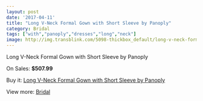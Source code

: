 ```yaml
---
layout: post
date: '2017-04-11'
title: "Long V-Neck Formal Gown with Short Sleeve by Panoply"
category: Bridal
tags: ["with","panoply","dresses","long","neck"]
image: http://img.transblink.com/5098-thickbox_default/long-v-neck-formal-gown-with-short-sleeve-by-panoply.jpg
---
```

Long V-Neck Formal Gown with Short Sleeve by Panoply

On Sales: **$507.99**
<a href="https://www.transblink.com/en/bridal/1602-long-v-neck-formal-gown-with-short-sleeve-by-panoply.html"><amp-img layout="responsive" width="600" height="600" src="//img.transblink.com/5098-thickbox_default/long-v-neck-formal-gown-with-short-sleeve-by-panoply.jpg" alt="Long V-Neck Formal Gown with Short Sleeve by Panoply 0" /></a>
<a href="https://www.transblink.com/en/bridal/1602-long-v-neck-formal-gown-with-short-sleeve-by-panoply.html"><amp-img layout="responsive" width="600" height="600" src="//img.transblink.com/5100-thickbox_default/long-v-neck-formal-gown-with-short-sleeve-by-panoply.jpg" alt="Long V-Neck Formal Gown with Short Sleeve by Panoply 1" /></a>
<a href="https://www.transblink.com/en/bridal/1602-long-v-neck-formal-gown-with-short-sleeve-by-panoply.html"><amp-img layout="responsive" width="600" height="600" src="//img.transblink.com/5099-thickbox_default/long-v-neck-formal-gown-with-short-sleeve-by-panoply.jpg" alt="Long V-Neck Formal Gown with Short Sleeve by Panoply 2" /></a>

Buy it: [Long V-Neck Formal Gown with Short Sleeve by Panoply](https://www.transblink.com/en/bridal/1602-long-v-neck-formal-gown-with-short-sleeve-by-panoply.html "Long V-Neck Formal Gown with Short Sleeve by Panoply")

View more: [Bridal](https://www.transblink.com/en/3-bridal "Bridal")